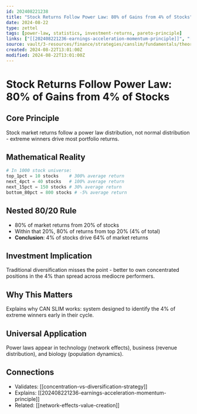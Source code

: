 ```yaml
---
id: 202408221238
title: "Stock Returns Follow Power Law: 80% of Gains from 4% of Stocks"
date: 2024-08-22
type: zettel
tags: [power-law, statistics, investment-returns, pareto-principle]
links: ["[[202408221236-earnings-acceleration-momentum-principle]]", "[[pareto-principle-applications]]"]
source: vault/3-resources/finance/strategies/canslim/fundamentals/theory-and-examples.md
created: 2024-08-22T13:01:00Z
modified: 2024-08-22T13:01:00Z
---
```


# Stock Returns Follow Power Law: 80% of Gains from 4% of Stocks
<!-- ID: 202408221238 -->

## Core Principle
Stock market returns follow a power law distribution, not normal distribution - extreme winners drive most portfolio returns.

## Mathematical Reality
```python
# In 1000 stock universe:
top_1pct = 10 stocks    # 300% average return
next_4pct = 40 stocks   # 100% average return  
next_15pct = 150 stocks # 30% average return
bottom_80pct = 800 stocks # -5% average return
```

## Nested 80/20 Rule
- 80% of market returns from 20% of stocks
- Within that 20%, 80% of returns from top 20% (4% of total)
- **Conclusion**: 4% of stocks drive 64% of market returns

## Investment Implication
Traditional diversification misses the point - better to own concentrated positions in the 4% than spread across mediocre performers.

## Why This Matters
Explains why CAN SLIM works: system designed to identify the 4% of extreme winners early in their cycle.

## Universal Application
Power laws appear in technology (network effects), business (revenue distribution), and biology (population dynamics).

## Connections
- Validates: [[concentration-vs-diversification-strategy]]
- Explains: [[202408221236-earnings-acceleration-momentum-principle]]
- Related: [[network-effects-value-creation]]